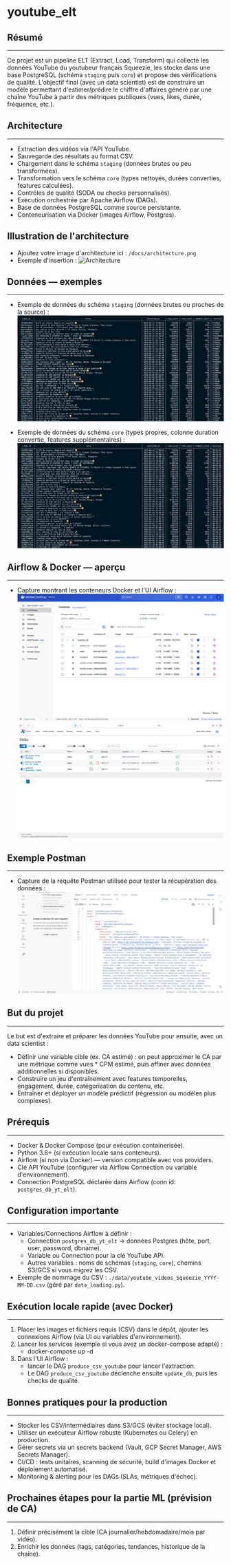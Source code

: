 # youtube_elt

## Résumé

---

Ce projet est un pipeline ELT (Extract, Load, Transform) qui collecte les données YouTube du youtubeur français Squeezie, les stocke dans une base PostgreSQL (schéma `staging` puis `core`) et propose des vérifications de qualité. L'objectif final (avec un data scientist) est de construire un modèle permettant d'estimer/prédire le chiffre d'affaires généré par une chaîne YouTube à partir des métriques publiques (vues, likes, durée, fréquence, etc.).

## Architecture

---

- Extraction des vidéos via l'API YouTube.
- Sauvegarde des résultats au format CSV.
- Chargement dans le schéma `staging` (données brutes ou peu transformées).
- Transformation vers le schéma `core` (types nettoyés, durées converties, features calculées).
- Contrôles de qualité (SODA ou checks personnalisés).
- Exécution orchestrée par Apache Airflow (DAGs).
- Base de données PostgreSQL comme source persistante.
- Conteneurisation via Docker (images Airflow, Postgres).

## Illustration de l'architecture

- Ajoutez votre image d'architecture ici : `/docs/architecture.png`
- Exemple d'insertion :
  ![Architecture](/docs/architecture.png)

## Données — exemples

---

- Exemple de données du schéma `staging` (données brutes ou proches de la source) :
  ![Staging sample](/docs/staging_sample.png)

- Exemple de données du schéma `core` (types propres, colonne duration convertie, features supplémentaires) :
  ![Core sample](/docs/core_sample.png)

## Airflow & Docker — aperçu

---

- Capture montrant les conteneurs Docker et l'UI Airflow :
  ![Docker](/docs/docker_ui.png)
  ![Airflowr](/docs/airflow_ui.png)

## Exemple Postman

---

- Capture de la requête Postman utilisée pour tester la récupération des données :
  ![Postman](/docs/postman.png)

## But du projet

---

Le but est d'extraire et préparer les données YouTube pour ensuite, avec un data scientist :

- Définir une variable cible (ex. CA estimé) : on peut approximer le CA par une métrique comme vues * CPM estimé, puis affiner avec données additionnelles si disponibles.
- Construire un jeu d'entraînement avec features temporelles, engagement, durée, catégorisation du contenu, etc.
- Entraîner et déployer un modèle prédictif (régression ou modèles plus complexes).

## Prérequis

---

- Docker & Docker Compose (pour exécution containerisée).
- Python 3.8+ (si exécution locale sans conteneurs).
- Airflow (si non via Docker) — version compatible avec vos providers.
- Clé API YouTube (configurer via Airflow Connection ou variable d'environnement).
- Connection PostgreSQL déclarée dans Airflow (conn id: `postgres_db_yt_elt`).

## Configuration importante

---

- Variables/Connections Airflow à définir :
  - Connection `postgres_db_yt_elt` → données Postgres (hôte, port, user, password, dbname).
  - Variable ou Connection pour la clé YouTube API.
  - Autres variables : noms de schémas (`staging`, `core`), chemins S3/GCS si vous migrez les CSV.
- Exemple de nommage du CSV : `./data/youtube_videos_Squeezie_YYYY-MM-DD.csv` (géré par `data_loading.py`).

## Exécution locale rapide (avec Docker)

---

1. Placer les images et fichiers requis (CSV) dans le dépôt, ajouter les connexions Airflow (via UI ou variables d'environnement).
2. Lancer les services (exemple si vous avez un docker-compose adapté) :
   - docker-compose up -d
3. Dans l'UI Airflow :
   - lancer le DAG `produce_csv_youtube` pour lancer l'extraction.
   - Le DAG `produce_csv_youtube` déclenche ensuite `update_db`, puis les checks de qualité.

## Bonnes pratiques pour la production

---

- Stocker les CSV/intermédiaires dans S3/GCS (éviter stockage local).
- Utiliser un exécuteur Airflow robuste (Kubernetes ou Celery) en production.
- Gérer secrets via un secrets backend (Vault, GCP Secret Manager, AWS Secrets Manager).
- CI/CD : tests unitaires, scanning de sécurité, build d'images Docker et déploiement automatisé.
- Monitoring & alerting pour les DAGs (SLAs, métriques d'échec).

## Prochaines étapes pour la partie ML (prévision de CA)

---

1. Définir précisément la cible (CA journalier/hebdomadaire/mois par vidéo).
2. Enrichir les données (tags, catégories, tendances, historique de la chaîne).
